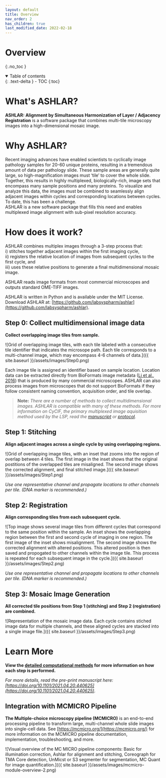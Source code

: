 ```yaml
---
layout: default
title: Overview
nav_order: 2
has_children: true
last_modified_date: 2022-02-18
---
```


# Overview 

{:.no_toc }

<details open markdown="block">
  <summary>
    Table of contents
  </summary>
  {: .text-delta }
  - TOC
{:toc}
</details>

# What's ASHLAR?
**ASHLAR: Alignment by Simultaneous Harmonization of Layer / Adjacency Registration** is a software package that combines multi-tile microscopy images into a high-dimensional mosaic image.

# Why ASHLAR?

Recent imaging advances have enabled scientists to cyclically image pathology samples for 20-60 unique proteins, resulting in a tremendous amount of data per pathology slide. These sample areas are generally quite large, so high-magnification images must ‘tile’ to cover the whole slide. Together, this results in highly multiplexed, biologically-rich, image sets that encompass many sample positions and many proteins. To visualize and analyze this data, the images must be combined to seamlessly align adjacent images within cycles and corresponding locations between cycles. To date, this has been a challenge.  
ASHLAR is a new software package that fills this need and enables multiplexed image alignment with sub-pixel resolution accuracy. 

# How does it work?
ASHLAR combines multiplex images through a 3-step process that:  
i) stitches together adjacent images within the first imaging cycle,  
ii) registers the relative location of images from subsequent cycles to the first cycle, and  
iii) uses these relative positions to generate a final multidimensional mosaic image. 

ASHLAR reads image formats from most commercial microscopes and outputs standard OME-TIFF images.  

ASHLAR is written in Python and is available under the MIT License. Download ASHLAR at: [https://github.com/labsyspharm/ashlar](https://github.com/labsyspharm/ashlar).

## Step 0: Collect multidimensional image data   
**Collect overlapping image tiles from sample.**

![Grid of overlapping image tiles, with each tile labeled with a consecutive tile identifier that indicates the microsope path. Each tile corresponds to a multi-channel image, which may encompass 4-6 channels of data.]({{ site.baseurl }}/assets/images/Step0.png)

Each image tile is assigned an identifier based on sample location. Location data can be extracted directly from BioFormats image metadata ([Li et al., 2016](https://doi.org/10.1016/j.ymeth.2015.10.006)) that is produced by many commercial microscopes. ASHLAR can also process images from microscopes that do not support BioFormats if they follow consistent naming convention, acquisition order, and tile overlap.

> **Note:** *There are a number of methods to collect multidimensional images. ASHLAR is compatible with many of these methods. For more information on CyCIF, the primary multiplexed image aquisition method used by the LSP, read the [manuscript](https://doi.org/10.7554/eLife.31657) or [protocol](https://dx.doi.org/10.17504/protocols.io.bjiukkew).*

## Step 1: Stitching
**Align adjacent images across a single cycle by using overlapping regions.**

![Grid of overlapping image tiles, with an inset that zooms into the region of overlap between 4 tiles. The first image in the inset shows that the original postitions of the overlapped tiles are misaligned. The second image shows the corrected alignment, and final stitched image.]({{ site.baseurl }}/assets/images/Step1.png)


*Use one representative channel and propagate locations to other channels per tile. (DNA marker is recommended.)* 


## Step 2: Registration
**Align corresponding tiles from each subsequent cycle.**

![Top image shows several image tiles from different cycles that correspond to the same position within the sample. An inset shows the overlapping region between the first and second cycle of imaging in one region. The first image of the inset shows misalignment. The second image shows the corrected alignment with altered positions. This altered position is then saved and propogated to other channels within the image tile. This process is repeated for each subsequent image in the cycle.]({{ site.baseurl }}/assets/images/Step2.png)


*Use one representative channel and propagate locations to other channels per tile. (DNA marker is recommended.)* 

## Step 3: Mosaic Image Generation
**All corrected tile positions from Step 1 (stitching) and Step 2 (registration) are combined.**

![Representation of the mosaic image data. Each cycle contains stiched image data for multiple channels, and these aligned cycles are stacked into a single image file.]({{ site.baseurl }}/assets/images/Step3.png)

# Learn More
**View the [detailed computational methods](./DetCompMethods.html) for more information on how each step is performed.**

*For more details, read the pre-print manuscript here: [https://doi.org/10.1101/2021.04.20.440625](https://doi.org/10.1101/2021.04.20.440625).*

## Integration with MCMICRO Pipeline
**The Multiple-choice microscopy pipeline (MCMICRO)** is an end-to-end processing pipeline to transform large, multi-channel whole slide images into single-cell data. See [https://mcmicro.org/](https://mcmicro.org/) for more information on the MCMICRO pipeline documentation, implementation, troubleshooting, and more.

![Visual overview of the MC MICRO pipeline components: Basic for illumination correction, Ashlar for alignment and stitching, Coreograph for TMA Core detection, UnMicst or S3 segmenter for segmentation, MC Quant for image quantification.]({{ site.baseurl }}/assets/images/mcmicro-module-overview-2.png)
